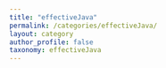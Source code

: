 ```yaml
---
title: "effectiveJava"
permalink: /categories/effectiveJava/
layout: category
author_profile: false
taxonomy: effectiveJava
---
```

